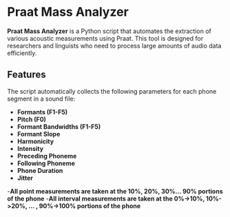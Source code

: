 <h1>Praat Mass Analyzer</h1>

**Praat Mass Analyzer** is a Python script that automates the extraction of various acoustic measurements using Praat. This tool is designed for researchers and linguists who need to process large amounts of audio data efficiently. 

## Features

The script automatically collects the following parameters for each phone segment in a sound file:
- **Formants (F1-F5)**
- **Pitch (F0)**
- **Formant Bandwidths (F1-F5)**
- **Formant Slope**
- **Harmonicity**
- **Intensity**
- **Preceding Phoneme**
- **Following Phoneme**
- **Phone Duration**
- **Jitter**

-**All point measurements are taken at the 10%, 20%, 30%... 90% portions of the phone**
-**All interval measurements are taken at the 0%->10%, 10%->20%, ... , 90%->100% portions of the phone**
